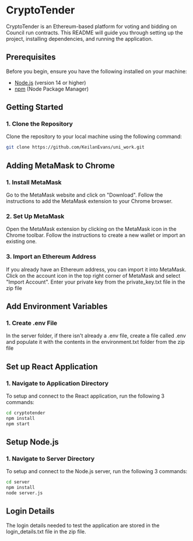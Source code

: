 # CryptoTender

CryptoTender is an Ethereum-based platform for voting and bidding on Council run contracts. This README will guide you through setting up the project, installing dependencies, and running the application.

## Prerequisites

Before you begin, ensure you have the following installed on your machine:

- [Node.js](https://nodejs.org/) (version 14 or higher)
- [npm](https://www.npmjs.com/) (Node Package Manager)

## Getting Started

### 1. Clone the Repository

Clone the repository to your local machine using the following command:

```sh
git clone https://github.com/KeilanEvans/uni_work.git
```

## Adding MetaMask to Chrome

### 1. Install MetaMask

Go to the MetaMask website and click on "Download".
Follow the instructions to add the MetaMask extension to your Chrome browser.

### 2. Set Up MetaMask

Open the MetaMask extension by clicking on the MetaMask icon in the Chrome toolbar.
Follow the instructions to create a new wallet or import an existing one.

### 3. Import an Ethereum Address

If you already have an Ethereum address, you can import it into MetaMask.
Click on the account icon in the top right corner of MetaMask and select "Import Account".
Enter your private key from the private_key.txt file in the zip file

## Add Environment Variables

### 1. Create .env File

In the server folder, if there isn't already a .env file, create a file called .env and populate it with the contents in the environment.txt folder from the zip file

## Set up React Application

### 1. Navigate to Application Directory

To setup and connect to the React application, run the following 3 commands:

```sh
cd cryptotender
npm install
npm start
```

## Setup Node.js

### 1. Navigate to Server Directory

To setup and connect to the Node.js server, run the following 3 commands:

```sh
cd server
npm install
node server.js
```

## Login Details

The login details needed to test the application are stored in the login_details.txt file in the zip file.





